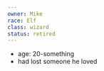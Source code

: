 ```yaml
---
owner: Mike
race: Elf
class: wizard
status: retired
---
```

- age: 20-something
- had lost someone he loved